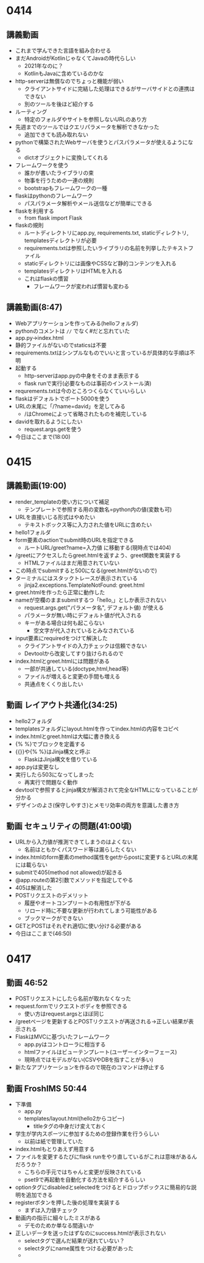 # 0414

## 講義動画
- これまで学んできた言語を組み合わせる
- まだAndroidがKotlinじゃなくてJavaの時代らしい
  - 2021年なのに？
  - KotlinもJavaに含めているのかな
- http-serverは無償なのでちょっと機能が弱い
  - クライアントサイドに完結した処理はできるがサーバサイドとの連携はできない
  - 別のツールを後ほど紹介する
- ルーティング
  - 特定のフォルダやサイトを参照しないURLのあり方
- 先週までのツールではクエリパラメータを解析できなかった
  - 追加できても読み取れない
- pythonで構築されたWebサーバを使うとパスパラメータが使えるようになる
  - dictオブジェクトに変換してくれる
- フレームワークを使う
  - 誰かが書いたライブラリの束
  - 物事を行うための一連の規則
  - bootstrapもフレームワークの一種
- flaskはpythonのフレームワーク
  - パスパラメータ解析やメール送信などが簡単にできる
- flaskを利用する
  - from flask import Flask
- flaskの規則
  - ルートディレクトリにapp.py, requirements.txt, staticディレクトリ, templatesディレクトリが必要
  - requirements.txtは参照したいライブラリの名前を列挙したテキストファイル
  - staticディレクトリには画像やCSSなど静的コンテンツを入れる
  - templatesディレクトリはHTMLを入れる
  - これはflaskの慣習
    - フレームワークが変われば慣習も変わる

## 講義動画(8:47)
- Webアプリケーションを作ってみる(helloフォルダ)
- pythonのコメントは `//` でなく#だと忘れていた
- app.py→index.html
- 静的ファイルがないのでstaticsは不要
- requirements.txtはシンプルなものでいいと言っているが具体的な手順は不明
- 起動する
  - http-serverはapp.pyの中身をそのまま表示する
  - flask runで実行(必要なものは事前のインストール済)
- requrements.txtは今のところつくらなくていいらしい
- flaskはデフォルトでポート5000を使う
- URLの末尾に「/?name=david」を足してみる
  - /はChromeによって省略されたものを補完している
- davidを取れるようにしたい
  - request.args.getを使う
- 今日はここまで(18:00)

# 0415

## 講義動画(19:00)
- render_templateの使い方について補足
  - テンプレートで参照する用の変数名=python内の値(変数も可)
- URLを直接いじる形式はやめたい
  - テキストボックス等に入力された値をURLに含めたい
- hello1フォルダ
- form要素のactionでsubmit時のURLを指定できる
  - ルートURL/greet?name=入力値 に移動する(現時点では404)
- /greetにアクセスしたらgreet.htmlを返すよう、greet関数を実装する
  - HTMLファイルはまだ用意されていない
- この時点でsubmitすると500になる(greet.htmlがないので)
- ターミナルにはスタックトレースが表示されている
  - jinja2.exceptions.TemplateNotFound: greet.html
- greet.htmlを作ったら正常に動作した
- nameが空欄のままsubmitするつ「hello,」としか表示されない
  - request.args.get("パラメータ名", デフォルト値) が使える
  - パラメータが無い時にデフォルト値が代入される
  - キーがある場合は何も起こらない
    - 空文字が代入されているとみなされている
- input要素にrequiredをつけて解決した
  - クライアントサイドの入力チェックは信頼できない
  - Devtoolから改変してすり抜けられるので
- index.htmlとgreet.htmlには問題がある
  - 一部が共通している(doctype,html,head等)
  - ファイルが増えると変更の手間も増える
  - 共通点をくくり出したい

## 動画 レイアウト共通化(34:25)
- hello2フォルダ
- templatesフォルダにlayout.htmlを作ってindex.htmlの内容をコピペ
- index.htmlとgreet.htmlは大幅に書き換える
- {% %}でブロックを定義する
- {{}}や{% %}はJinja構文と呼ぶ
  - FlaskはJinja構文を借りている
- app.pyは変更なし
- 実行したら503になってしまった
  - 再実行で問題なく動作
- devtoolで参照するとjinja構文が解消されて完全なHTMLになっていることが分かる
- デザインのよさ(保守しやすさ)とメモリ効率の両方を意識した書き方

## 動画 セキュリティの問題(41:00頃)
- URLから入力値が推測できてしまうのはよくない
  - 名前はともかくパスワード等は漏らしたくない
- index.htmlのform要素のmethod属性をgetからpostに変更するとURLの末尾には載らない
- submitで405(method not allowed)が起きる
- @app.routeの第2引数でメソッドを指定してやる
- 405は解消した
- POSTリクエストのデメリット
  - 履歴やオートコンプリートの有用性が下がる
  - リロード時に不要な更新が行われてしまう可能性がある
  - ブックマークができない
- GETとPOSTはそれぞれ適切に使い分ける必要がある
- 今日はここまで(46:50)

# 0417

## 動画 46:52
- POSTリクエストにしたら名前が取れなくなった
- request.formでリクエストボディを参照できる
  - 使い方はrequest.argsとほぼ同じ
- /greetページを更新するとPOSTリクエストが再送される→正しい結果が表示される
- FlaskはMVCに基づいたフレームワーク
  - app.pyはコントローラに相当する
  - htmlファイルはビューテンプレート(ユーザーインターフェース)
  - 現時点ではモデルがない(CSVやDBを指すことが多い)
- 新たなアプリケーションを作るので現在のコマンドは停止する

## 動画 FroshIMS 50:44
- 下準備
  - app.py
  - templates/layout.html(hello2からコピー)
    - titleタグの中身だけ変えておく
- 学生が学内スポーツに参加するための登録作業を行うらしい
  - 以前は紙で管理していた
- index.htmlもとりあえず用意する
- ファイルを変更するたびにflask runをやり直しているがこれは意味があるんだろうか？
  - こちらの手元ではちゃんと変更が反映されている
  - pset9で再起動を自動化する方法を紹介するらしい
- optionタグにdisabledとselectedをつけるとドロップボックスに簡易的な説明を追加できる
- registerボタンを押した後の処理を実装する
  - まずは入力値チェック
- 動画内の指示に細々したミスがある
  - デモのためか単なる間違いか
- 正しいデータを送ったはずなのにsuccess.htmlが表示されない
  - selectタグで選んだ結果が送れていない？
  - selectタグにname属性をつける必要があった
  - 